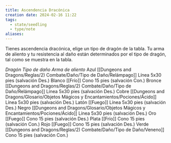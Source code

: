 ```yaml
---
title: Ascendencia Dracónica
creation date: 2024-02-16 11:22
tags:
  - state/seedling
  - type/note
aliases:
---
```


Tienes ascendencia dracónica, elige un tipo de dragón de la tabla. Tu arma de aliento y tu resistencia al daño están determinados por el tipo de dragón, tal como se muestra en la tabla.


*Dragón        Tipo de daño               Arma de aliento*
Azul             [[Dungeons and Dragons/Reglas/2) Combate/Daño/Tipo de Daño/Relámpago]]                   Línea 5x30 pies (salvación Des.)
Blanco         [[Frío]]                               Cono 15 pies (salvación Con.)
Bronce        [[Dungeons and Dragons/Reglas/2) Combate/Daño/Tipo de Daño/Relámpago]]                   Línea 5x30 pies (salvación Des.)
Cobre          [[Dungeons and Dragons/Glosario/Objetos Mágicos y Encantamientos/Pociones/Ácido]]                            Línea 5x30 pies (salvación Des.)
Latón           [[Fuego]]                           Línea 5x30 pies (salvación Des.)
Negro          [[Dungeons and Dragons/Glosario/Objetos Mágicos y Encantamientos/Pociones/Ácido]]                            Línea 5x30 pies (salvación Des.)
Oro              [[Fuego]]                           Cono 15 pies (salvación Des.)
Plata            [[Frío]]                               Cono 15 pies (salvación Con.)
Rojo             [[Fuego]]                           Cono 15 pies (salvación Des.)
Verde          [[Dungeons and Dragons/Reglas/2) Combate/Daño/Tipo de Daño/Veneno]]                         Cono 15 pies (salvación Con.)